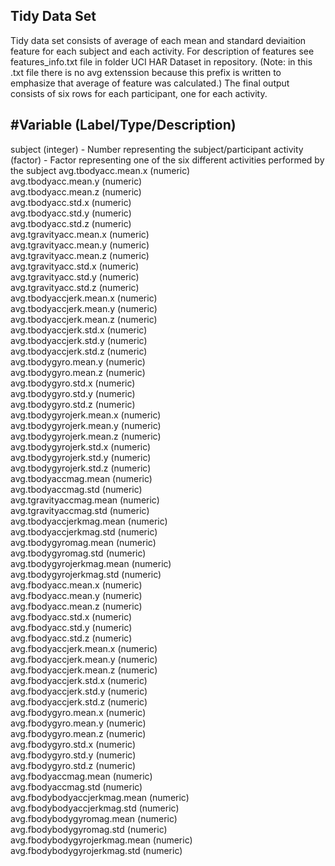 Tidy Data Set 
------------------------------------------------------------------------------------------------

Tidy data set consists of average of each mean and standard deviaition feature for each subject and each activity. 
For description of features see features_info.txt file in folder UCI HAR Dataset in repository.
(Note: in this .txt file there is no avg extenssion because this prefix is written to emphasize that average of feature was calculated.)
The final output consists of six rows for each participant, one for each activity.


#Variable (Label/Type/Description)
------------------------------------------------------------------------------------------------
subject (integer) - Number representing the subject/participant
activity (factor) - Factor representing one of the six different activities performed by the subject
avg.tbodyacc.mean.x (numeric)     
avg.tbodyacc.mean.y (numeric)     
avg.tbodyacc.mean.z (numeric)     
avg.tbodyacc.std.x  (numeric)    
avg.tbodyacc.std.y (numeric)     
avg.tbodyacc.std.z (numeric)    
avg.tgravityacc.mean.x (numeric)     
avg.tgravityacc.mean.y (numeric)     
avg.tgravityacc.mean.z (numeric)     
avg.tgravityacc.std.x (numeric)    
avg.tgravityacc.std.y (numeric)     
avg.tgravityacc.std.z  (numeric)     
avg.tbodyaccjerk.mean.x (numeric)    
avg.tbodyaccjerk.mean.y (numeric)     
avg.tbodyaccjerk.mean.z (numeric)     
avg.tbodyaccjerk.std.x  (numeric)     
avg.tbodyaccjerk.std.y (numeric)    
avg.tbodyaccjerk.std.z  (numeric)    
avg.tbodygyro.mean.y (numeric)     
avg.tbodygyro.mean.z (numeric)     
avg.tbodygyro.std.x (numeric)    
avg.tbodygyro.std.y  (numeric)     
avg.tbodygyro.std.z (numeric)     
avg.tbodygyrojerk.mean.x (numeric)    
avg.tbodygyrojerk.mean.y (numeric)     
avg.tbodygyrojerk.mean.z  (numeric)     
avg.tbodygyrojerk.std.x (numeric)     
avg.tbodygyrojerk.std.y  (numeric)     
avg.tbodygyrojerk.std.z (numeric)     
avg.tbodyaccmag.mean (numeric)     
avg.tbodyaccmag.std (numeric)     
avg.tgravityaccmag.mean (numeric)     
avg.tgravityaccmag.std (numeric)    
avg.tbodyaccjerkmag.mean (numeric)     
avg.tbodyaccjerkmag.std (numeric)    
avg.tbodygyromag.mean (numeric)     
avg.tbodygyromag.std (numeric)     
avg.tbodygyrojerkmag.mean (numeric)     
avg.tbodygyrojerkmag.std (numeric)     
avg.fbodyacc.mean.x (numeric)     
avg.fbodyacc.mean.y (numeric)     
avg.fbodyacc.mean.z (numeric)    
avg.fbodyacc.std.x (numeric)    
avg.fbodyacc.std.y (numeric)     
avg.fbodyacc.std.z (numeric)     
avg.fbodyaccjerk.mean.x (numeric)    
avg.fbodyaccjerk.mean.y (numeric)     
avg.fbodyaccjerk.mean.z (numeric)     
avg.fbodyaccjerk.std.x (numeric)    
avg.fbodyaccjerk.std.y (numeric)     
avg.fbodyaccjerk.std.z (numeric)     
avg.fbodygyro.mean.x (numeric)     
avg.fbodygyro.mean.y (numeric)     
avg.fbodygyro.mean.z (numeric)     
avg.fbodygyro.std.x (numeric)     
avg.fbodygyro.std.y (numeric)     
avg.fbodygyro.std.z  (numeric)     
avg.fbodyaccmag.mean (numeric)    
avg.fbodyaccmag.std (numeric)     
avg.fbodybodyaccjerkmag.mean (numeric)     
avg.fbodybodyaccjerkmag.std (numeric)     
avg.fbodybodygyromag.mean (numeric)     
avg.fbodybodygyromag.std (numeric)     
avg.fbodybodygyrojerkmag.mean (numeric)     
avg.fbodybodygyrojerkmag.std (numeric)